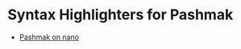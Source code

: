 # Syntax Highlighters for Pashmak

- [Pashmak on nano](https://github.com/sami2020pro/pashmak-nanorc)
